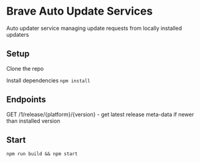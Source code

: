 # Brave Auto Update Services

Auto updater service managing update requests from locally installed updaters

## Setup

Clone the repo

Install dependencies `npm install`

## Endpoints

GET /1/release/{platform}/{version} - get latest release meta-data if newer than installed version

## Start

`npm run build && npm start`
